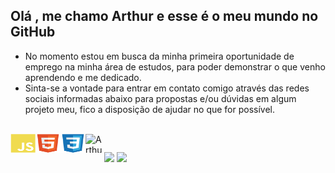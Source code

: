 ## Olá , me chamo Arthur e esse é o meu mundo no GitHub 

- No momento estou em busca da minha primeira oportunidade de emprego na minha área de estudos, para poder demonstrar o que venho aprendendo e me dedicado.
- Sinta-se a vontade para entrar em contato comigo através das redes sociais informadas abaixo para propostas e/ou dúvidas em algum projeto meu, fico a disposição de ajudar no que for possível.

<div style="display: inline_block"><br>
  <img align="left" alt="Arthur-Js" height="30" width="40" src="https://raw.githubusercontent.com/devicons/devicon/master/icons/javascript/javascript-plain.svg">
  <img align="left" alt="Rafa-HTML" height="30" width="40" src="https://raw.githubusercontent.com/devicons/devicon/master/icons/html5/html5-original.svg">
  <img align="left" alt="Rafa-CSS" height="30" width="40" src="https://raw.githubusercontent.com/devicons/devicon/master/icons/css3/css3-original.svg">
  <img align="left" alt="Arthur-Java" height="30" width="30" src="https://cdn-icons-png.flaticon.com/512/3291/3291669.png"
</div>


  ##
 
<div> 
    <a href="https://www.linkedin.com/in/arthur-antonello/" target="_blank"><img src="https://img.shields.io/badge/-LinkedIn-%230077B5?style=for-the-badge&logo=linkedin&logoColor=white" target="_blank"></a> 
  <a href = "mailto:arthur.antonello@hotmail.com"><img src="https://img.shields.io/badge/Microsoft_Outlook-0078D4?style=for-the-badge&logo=microsoft-outlook&logoColor=white" target="_blank"></a>
</div>


